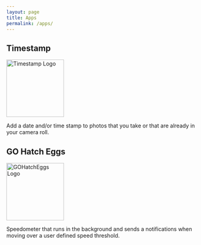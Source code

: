 ```yaml
---
layout: page
title: Apps
permalink: /apps/
---
```


## Timestamp
<a href="https://marcoc88.github.io/timestamp-landing-page/">
<img src="{{ site.baseurl }}/images/timestamplogo.png" alt="Timestamp Logo" align="center" width="150" height="150"/>
</a>

Add a date and/or time stamp to photos that you take or that are already in your camera roll.

## GO Hatch Eggs

<a href="https://itunes.apple.com/us/app/go-hatch-eggs/id1160596081?mt=8">
<img src="{{ site.baseurl }}/images/gohatcheggslogo.png" alt="GOHatchEggs Logo" width="150" height="150"/>
</a>

Speedometer that runs in the background and sends a notifications when moving over a user defined speed threshold.

